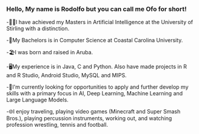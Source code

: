 ### Hello, My name is Rodolfo but you can call me Ofo for short!

-👨‍🎓I have achieved my Masters in Artificial Intelligence at the University of Stirling with a distinction.

-🧒My Bachelors is in Computer Science at Coastal Carolina University.

-🏖️I was born and raised in Aruba.

-🖥️My experience is in Java, C and Python. Also have made projects in R and R Studio, Android Studio, MySQL and MIPS.

-🧠I'm currently looking for opportunities to apply and further develop my skills with a primary focus in AI, Deep Learning, Machine Learning and Large Language Models.

-🌐I enjoy traveling, playing video games (Minecraft and Super Smash Bros.), playing percussion instruments, working out, and watching profession wrestling, tennis and football.
